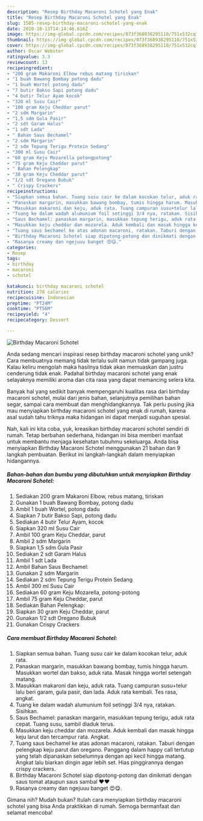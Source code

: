 ```yaml
---
description: "Resep Birthday Macaroni Schotel yang Enak"
title: "Resep Birthday Macaroni Schotel yang Enak"
slug: 1505-resep-birthday-macaroni-schotel-yang-enak
date: 2020-10-13T14:14:46.616Z
image: https://img-global.cpcdn.com/recipes/073f368938295110/751x532cq70/birthday-macaroni-schotel-foto-resep-utama.jpg
thumbnail: https://img-global.cpcdn.com/recipes/073f368938295110/751x532cq70/birthday-macaroni-schotel-foto-resep-utama.jpg
cover: https://img-global.cpcdn.com/recipes/073f368938295110/751x532cq70/birthday-macaroni-schotel-foto-resep-utama.jpg
author: Oscar Webster
ratingvalue: 3.3
reviewcount: 13
recipeingredient:
- "200 gram Makaroni Elbow rebus matang tiriskan"
- "1 buah Bawang Bombay potong dadu"
- "1 buah Wortel potong dadu"
- "7 butir Bakso Sapi potong dadu"
- "4 butir Telur Ayam kocok"
- "320 ml Susu Cair"
- "100 gram Keju Cheddar parut"
- "2 sdm Margarin"
- "1,5 sdm Gula Pasir"
- "2 sdt Garam Halus"
- "1 sdt Lada"
- " Bahan Saus Bechamel"
- "2 sdm Margarin"
- "2 sdm Tepung Terigu Protein Sedang"
- "300 ml Susu Cair"
- "60 gram Keju Mozarella potongpotong"
- "75 gram Keju Cheddar parut"
- " Bahan Pelengkap"
- "30 gram Keju Cheddar parut"
- "1/2 sdt Oregano Bubuk"
- " Crispy Crackers"
recipeinstructions:
- "Siapkan semua bahan. Tuang susu cair ke dalam kocokan telur, aduk rata."
- "Panaskan margarin, masukkan bawang bombay, tumis hingga harum. Masukkan wortel dan bakso, aduk rata. Masak hingga wortel setengah matang."
- "Masukkan makaroni dan keju, aduk rata. Tuang campuran susu+telur lalu beri garam, gula pasir, dan lada. Aduk rata kembali. Tes rasa, angkat."
- "Tuang ke dalam wadah alumunium foil setinggi 3/4 nya, ratakan. Sisihkan."
- "Saus Bechamel: panaskan margarin, masukkan tepung terigu, aduk rata cepat. Tuang susu, sambil diaduk terus."
- "Masukkan keju cheddar dan mozarela. Aduk kembali dan masak hingga keju larut dan tercampur rata. Angkat."
- "Tuang saus bechamel ke atas adonan macaroni, ratakan. Taburi dengan pelengkap keju parut dan oregano. Panggang dalam happy call tertutup yang telah dipanaskan sebelumnya dengan api kecil hingga matang. Angkat lalu biarkan dingin agar lebih set. Hias pinggirannya dengan crispy crackers."
- "Birthday Macaroni Schotel siap dipotong-potong dan dinikmati dengan saus tomat ataupun saus sambal ♥️♥️"
- "Rasanya creamy dan ngejuuu banget 😍😋."
categories:
- Resep
tags:
- birthday
- macaroni
- schotel

katakunci: birthday macaroni schotel 
nutrition: 270 calories
recipecuisine: Indonesian
preptime: "PT24M"
cooktime: "PT56M"
recipeyield: "4"
recipecategory: Dessert

---
```



![Birthday Macaroni Schotel](https://img-global.cpcdn.com/recipes/073f368938295110/751x532cq70/birthday-macaroni-schotel-foto-resep-utama.jpg)

Anda sedang mencari inspirasi resep birthday macaroni schotel yang unik? Cara membuatnya memang tidak terlalu sulit namun tidak gampang juga. Kalau keliru mengolah maka hasilnya tidak akan memuaskan dan justru cenderung tidak enak. Padahal birthday macaroni schotel yang enak selayaknya memiliki aroma dan cita rasa yang dapat memancing selera kita.

Banyak hal yang sedikit banyak mempengaruhi kualitas rasa dari birthday macaroni schotel, mulai dari jenis bahan, selanjutnya pemilihan bahan segar, sampai cara membuat dan menghidangkannya. Tak perlu pusing jika mau menyiapkan birthday macaroni schotel yang enak di rumah, karena asal sudah tahu triknya maka hidangan ini dapat menjadi suguhan spesial.




Nah, kali ini kita coba, yuk, kreasikan birthday macaroni schotel sendiri di rumah. Tetap berbahan sederhana, hidangan ini bisa memberi manfaat untuk membantu menjaga kesehatan tubuhmu sekeluarga. Anda bisa menyiapkan Birthday Macaroni Schotel menggunakan 21 bahan dan 9 langkah pembuatan. Berikut ini langkah-langkah dalam menyiapkan hidangannya.

<!--inarticleads1-->

##### Bahan-bahan dan bumbu yang dibutuhkan untuk menyiapkan Birthday Macaroni Schotel:

1. Sediakan 200 gram Makaroni Elbow, rebus matang, tiriskan
1. Gunakan 1 buah Bawang Bombay, potong dadu
1. Ambil 1 buah Wortel, potong dadu
1. Siapkan 7 butir Bakso Sapi, potong dadu
1. Sediakan 4 butir Telur Ayam, kocok
1. Siapkan 320 ml Susu Cair
1. Ambil 100 gram Keju Cheddar, parut
1. Ambil 2 sdm Margarin
1. Siapkan 1,5 sdm Gula Pasir
1. Sediakan 2 sdt Garam Halus
1. Ambil 1 sdt Lada
1. Ambil  Bahan Saus Bechamel:
1. Gunakan 2 sdm Margarin
1. Sediakan 2 sdm Tepung Terigu Protein Sedang
1. Ambil 300 ml Susu Cair
1. Sediakan 60 gram Keju Mozarella, potong-potong
1. Ambil 75 gram Keju Cheddar, parut
1. Sediakan  Bahan Pelengkap:
1. Siapkan 30 gram Keju Cheddar, parut
1. Gunakan 1/2 sdt Oregano Bubuk
1. Gunakan  Crispy Crackers




<!--inarticleads2-->

##### Cara membuat Birthday Macaroni Schotel:

1. Siapkan semua bahan. Tuang susu cair ke dalam kocokan telur, aduk rata.
1. Panaskan margarin, masukkan bawang bombay, tumis hingga harum. Masukkan wortel dan bakso, aduk rata. Masak hingga wortel setengah matang.
1. Masukkan makaroni dan keju, aduk rata. Tuang campuran susu+telur lalu beri garam, gula pasir, dan lada. Aduk rata kembali. Tes rasa, angkat.
1. Tuang ke dalam wadah alumunium foil setinggi 3/4 nya, ratakan. Sisihkan.
1. Saus Bechamel: panaskan margarin, masukkan tepung terigu, aduk rata cepat. Tuang susu, sambil diaduk terus.
1. Masukkan keju cheddar dan mozarela. Aduk kembali dan masak hingga keju larut dan tercampur rata. Angkat.
1. Tuang saus bechamel ke atas adonan macaroni, ratakan. Taburi dengan pelengkap keju parut dan oregano. Panggang dalam happy call tertutup yang telah dipanaskan sebelumnya dengan api kecil hingga matang. Angkat lalu biarkan dingin agar lebih set. Hias pinggirannya dengan crispy crackers.
1. Birthday Macaroni Schotel siap dipotong-potong dan dinikmati dengan saus tomat ataupun saus sambal ♥️♥️
1. Rasanya creamy dan ngejuuu banget 😍😋.




Gimana nih? Mudah bukan? Itulah cara menyiapkan birthday macaroni schotel yang bisa Anda praktikkan di rumah. Semoga bermanfaat dan selamat mencoba!
